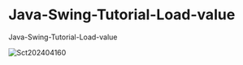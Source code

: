 # Java-Swing-Tutorial-Load-value
Java-Swing-Tutorial-Load-value



![Sct202404160](https://github.com/AbikoAzh/Java-Swing-Tutorial-Load-value/assets/165510364/32d0ac47-6336-415c-8ef3-ef225f1dc8a2)
